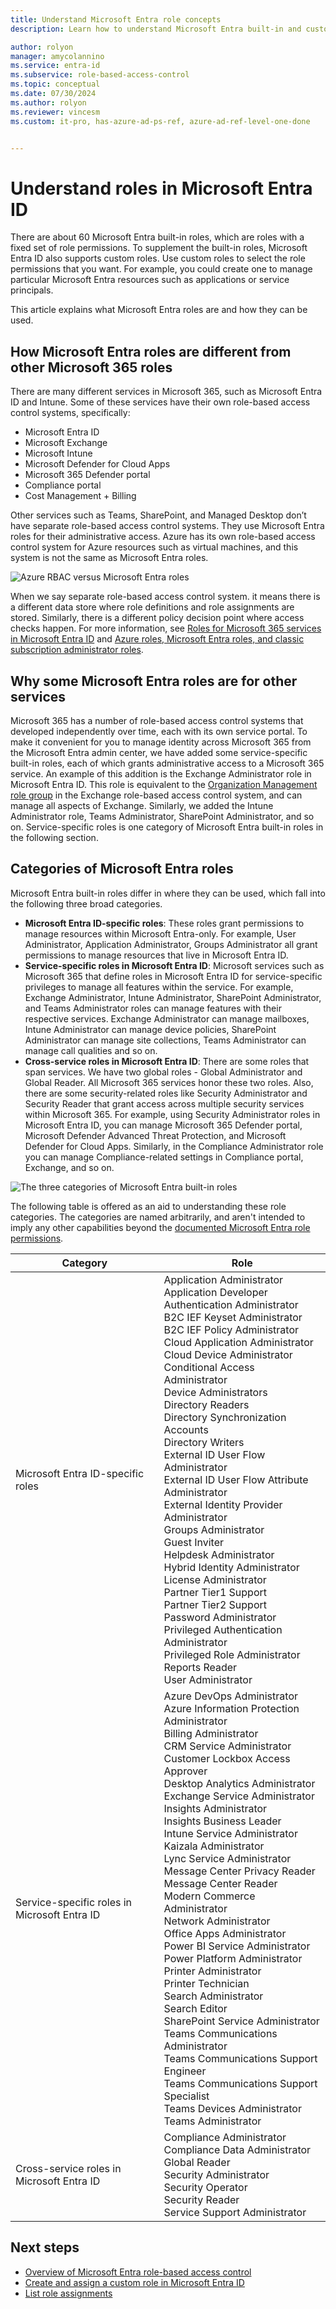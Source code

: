 ```yaml
---
title: Understand Microsoft Entra role concepts
description: Learn how to understand Microsoft Entra built-in and custom roles with resource scope in Microsoft Entra ID.

author: rolyon
manager: amycolannino
ms.service: entra-id
ms.subservice: role-based-access-control
ms.topic: conceptual
ms.date: 07/30/2024
ms.author: rolyon
ms.reviewer: vincesm
ms.custom: it-pro, has-azure-ad-ps-ref, azure-ad-ref-level-one-done


---
```


# Understand roles in Microsoft Entra ID

There are about 60 Microsoft Entra built-in roles, which are roles with a fixed set of role permissions. To supplement the built-in roles, Microsoft Entra ID also supports custom roles. Use custom roles to select the role permissions that you want. For example, you could create one to manage particular Microsoft Entra resources such as applications or service principals.

This article explains what Microsoft Entra roles are and how they can be used.

<a name='how-azure-ad-roles-are-different-from-other-microsoft-365-roles'></a>

## How Microsoft Entra roles are different from other Microsoft 365 roles

There are many different services in Microsoft 365, such as Microsoft Entra ID and Intune. Some of these services have their own role-based access control systems, specifically:

- Microsoft Entra ID
- Microsoft Exchange
- Microsoft Intune
- Microsoft Defender for Cloud Apps
- Microsoft 365 Defender portal
- Compliance portal
- Cost Management + Billing

Other services such as Teams, SharePoint, and Managed Desktop don’t have separate role-based access control systems. They use Microsoft Entra roles for their administrative access. Azure has its own role-based access control system for Azure resources such as virtual machines, and this system is not the same as Microsoft Entra roles.

![Azure RBAC versus Microsoft Entra roles](./media/concept-understand-roles/azure-roles-azure-ad-roles.png)

When we say separate role-based access control system. it means there is a different data store where role definitions and role assignments are stored. Similarly, there is a different policy decision point where access checks happen. For more information, see [Roles for Microsoft 365 services in Microsoft Entra ID](m365-workload-docs.md) and [Azure roles, Microsoft Entra roles, and classic subscription administrator roles](/azure/role-based-access-control/rbac-and-directory-admin-roles).

<a name='why-some-azure-ad-roles-are-for-other-services'></a>

## Why some Microsoft Entra roles are for other services

Microsoft 365 has a number of role-based access control systems that developed independently over time, each with its own service portal. To make it convenient for you to manage identity across Microsoft 365 from the Microsoft Entra admin center, we have added some service-specific built-in roles, each of which grants administrative access to a Microsoft 365 service. An example of this addition is the Exchange Administrator role in Microsoft Entra ID. This role is equivalent to the [Organization Management role group](/exchange/organization-management-exchange-2013-help) in the Exchange role-based access control system, and can manage all aspects of Exchange. Similarly, we added the Intune Administrator role, Teams Administrator, SharePoint Administrator, and so on. Service-specific roles is one category of Microsoft Entra built-in roles in the following section.

<a name='categories-of-azure-ad-roles'></a>

## Categories of Microsoft Entra roles

Microsoft Entra built-in roles differ in where they can be used, which fall into the following three broad categories.

- **Microsoft Entra ID-specific roles**: These roles grant permissions to manage resources within Microsoft Entra-only. For example, User Administrator, Application Administrator, Groups Administrator all grant permissions to manage resources that live in Microsoft Entra ID.
- **Service-specific roles in Microsoft Entra ID**: Microsoft services such as Microsoft 365 that define roles in Microsoft Entra ID for service-specific privileges to manage all features within the service. For example, Exchange Administrator, Intune Administrator, SharePoint Administrator, and Teams Administrator roles can manage features with their respective services. Exchange Administrator can manage mailboxes, Intune Administrator can manage device policies, SharePoint Administrator can manage site collections, Teams Administrator can manage call qualities and so on.
- **Cross-service roles in Microsoft Entra ID**: There are some roles that span services. We have two global roles - Global Administrator and Global Reader. All Microsoft 365 services honor these two roles. Also, there are some security-related roles like Security Administrator and Security Reader that grant access across multiple security services within Microsoft 365. For example, using Security Administrator roles in Microsoft Entra ID, you can manage Microsoft 365 Defender portal, Microsoft Defender Advanced Threat Protection, and Microsoft Defender for Cloud Apps. Similarly, in the Compliance Administrator role you can manage Compliance-related settings in Compliance portal, Exchange, and so on.

![The three categories of Microsoft Entra built-in roles](./media/concept-understand-roles/role-overlap-diagram.png)

The following table is offered as an aid to understanding these role categories. The categories are named arbitrarily, and aren't intended to imply any other capabilities beyond the [documented Microsoft Entra role permissions](permissions-reference.md).

| Category | Role |
| ---- | ---- |
| Microsoft Entra ID-specific roles | Application Administrator<br>Application Developer<br>Authentication Administrator<br>B2C IEF Keyset Administrator<br>B2C IEF Policy Administrator<br>Cloud Application Administrator<br>Cloud Device Administrator<br>Conditional Access Administrator<br>Device Administrators<br>Directory Readers<br>Directory Synchronization Accounts<br>Directory Writers<br>External ID User Flow Administrator<br>External ID User Flow Attribute Administrator<br>External Identity Provider Administrator<br>Groups Administrator<br>Guest Inviter<br>Helpdesk Administrator<br>Hybrid Identity Administrator<br>License Administrator<br>Partner Tier1 Support<br>Partner Tier2 Support<br>Password Administrator<br>Privileged Authentication Administrator<br>Privileged Role Administrator<br>Reports Reader<br>User Administrator |
| Service-specific roles in Microsoft Entra ID | Azure DevOps Administrator<br>Azure Information Protection Administrator<br>Billing Administrator<br>CRM Service Administrator<br>Customer Lockbox Access Approver<br>Desktop Analytics Administrator<br>Exchange Service Administrator<br>Insights Administrator<br>Insights Business Leader<br>Intune Service Administrator<br>Kaizala Administrator<br>Lync Service Administrator<br>Message Center Privacy Reader<br>Message Center Reader<br>Modern Commerce Administrator<br>Network Administrator<br>Office Apps Administrator<br>Power BI Service Administrator<br>Power Platform Administrator<br>Printer Administrator<br>Printer Technician<br>Search Administrator<br>Search Editor<br>SharePoint Service Administrator<br>Teams Communications Administrator<br>Teams Communications Support Engineer<br>Teams Communications Support Specialist<br>Teams Devices Administrator<br>Teams Administrator |
| Cross-service roles in Microsoft Entra ID | Compliance Administrator<br>Compliance Data Administrator<br>Global Reader<br>Security Administrator<br>Security Operator<br>Security Reader<br>Service Support Administrator |

## Next steps

- [Overview of Microsoft Entra role-based access control](custom-overview.md)
- [Create and assign a custom role in Microsoft Entra ID](custom-create.yml)
- [List role assignments](view-assignments.md)
